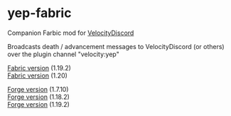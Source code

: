 # yep-fabric

Companion Farbic mod for [VelocityDiscord](https://github.com/fooooooooooooooo/VelocityDiscord)

Broadcasts death / advancement messages to VelocityDiscord (or others) over the plugin channel "velocity:yep"

[Fabric version](https://github.com/fooooooooooooooo/yep/tree/fabric/1.19.2) (1.19.2)  
[Fabric version](https://github.com/fooooooooooooooo/yep/tree/fabric/1.20) (1.20)

[Forge version](https://github.com/fooooooooooooooo/yep/tree/forge/1.7.10) (1.7.10)  
[Forge version](https://github.com/fooooooooooooooo/yep/tree/forge/1.18.2) (1.18.2)  
[Forge version](https://github.com/fooooooooooooooo/yep/tree/forge/1.19.2) (1.19.2)
